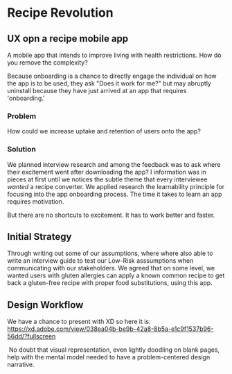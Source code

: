 # Recipe Revolution
## UX opn a recipe mobile app
A mobile app that intends to improve living with health restrictions. How do you remove the complexity?

Because onboarding is a chance to directly engage the individual on how the app is to be used, they ask "Does it work for me?" but may abruptly uninstall because they have just arrived at an app that requires 'onboarding.'

### Problem
How could we increase uptake and retention of users onto the app?

### Solution
We planned interview research and among the feedback was to ask where their excitement went after downloading the app?  I information was in pieces at first until we notices the subtle theme that every interviewee _wanted_ a recipe converter.
We applied research the learnability principle for focusing into the app onboarding process. The time it takes to learn an app requires motivation.

But there are no shortcuts to excitement. It has to work better and faster.

## ‍Initial Strategy
Through writing out some of our assumptions, where where also able to write an interview guide to test our Low-Risk asssumptions when communicating with our stakeholders.  We agreed that on some level, we wanted users with gluten allergies can apply a known common recipe to get back a gluten-free recipe with proper food substitutions, using this app.

## Design Workflow

We have a chance to present with XD so here it is: https://xd.adobe.com/view/038ea04b-be9b-42a8-8b5a-e1c9f1537b96-56dd/?fullscreen

‍
No doubt that visual representation, even lightly doodling on blank pages, help with the mental model needed to have a problem-centered design narrative.
‍
